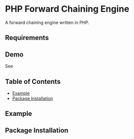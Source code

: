 # PHP Forward Chaining Engine
A forward chaining engine written in PHP.

## Requirements


## Demo

See 

## Table of Contents
- [Example](#example)
- [Package Installation](#package-installation)

## Example

## Package Installation

